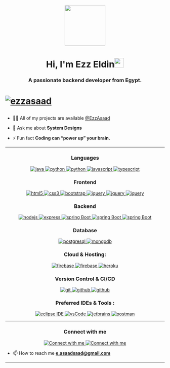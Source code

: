 <p align="center">
  <img style="width:8rem; height:auto" src="https://cdn.dribbble.com/users/1787323/screenshots/10091971/media/d43c019bfeff34be8816481e843ea8c1.png"/>
</p>

<h1 align="center">Hi, I'm Ezz Eldin<img width="30px" src="https://raw.githubusercontent.com/iampavangandhi/iampavangandhi/master/gifs/Hi.gif">
</h1>

<h3 font-size="20" align="center">A passionate backend developer from Egypt.</h3>
<h1><p align="left"> <a href="https://github.com/ryo-ma/github-profile-trophy"><img src="https://github-profile-trophy.vercel.app/?username=ezzasaad" alt="ezzasaad" /></a> </p>
</h1>

- 👨‍💻 All of my projects are available [@EzzAsaad](https://www.github.com/EzzAsaad)

- 💬 Ask me about **System Designs**

- ⚡ Fun fact **Coding can “power up” your brain.**


---

<h3 align="center">Languages</h3>
<p align="center">
  <a href="https://www.java.com" target="_blank"> 
    <img src="https://img.shields.io/badge/Java-E02811.svg?style=for-the-badge&logo=java&logoColor=white" 
      alt="java"/> 
  </a>
  <a href="https://www.python.org" target="_blank"> 
    <img src="https://img.shields.io/badge/python-007396.svg?style=for-the-badge&logo=python&logoColor=white" 
      alt="python"/> 
  </a>
  <a href="https://www.python.net" target="_blank"> 
    <img src="https://img.shields.io/badge/php-8892BF.svg?style=for-the-badge&logo=php&logoColor=white" 
      alt="python"/> 
  </a>
  <a href="https://developer.mozilla.org/en-US/docs/Web/JavaScript" target="_blank"> 
    <img src="https://img.shields.io/badge/Javascript-F7DF1E.svg?style=for-the-badge&logo=javascript&logoColor=black"
      alt="javascript"/> 
  </a>
  <a href="https://www.typescriptlang.org/" target="_blank"> 
    <img src="https://img.shields.io/badge/typescript-3178C6.svg?style=for-the-badge&logo=typescript&logoColor=white"
      alt="typescript"/>
  </a>
</p>

<h3 align="center">Frontend</h3>
<p align="center">
<a href="https://www.w3.org/html/" target="_blank"> 
    <img src="https://img.shields.io/badge/html-E34F26.svg?style=for-the-badge&logo=html5&logoColor=white"
      alt="html5"/> 
  </a>
  <a href="https://www.w3schools.com/css/" target="_blank">
    <img src="https://img.shields.io/badge/css-1572B6.svg?style=for-the-badge&logo=css3&logoColor=white"
      alt="css3"/>
  </a>
  <a href="https://getbootstrap.com" target="_blank">
    <img src="https://img.shields.io/badge/bootstrap-7952B3.svg?style=for-the-badge&logo=bootstrap&logoColor=white"
      alt="bootstrap"/>
  </a> 
  <a href="https://jquery.com/" target="_blank">
    <img src="https://img.shields.io/badge/jquery-0769AD.svg?style=for-the-badge&logo=jquery&logoColor=white" alt="jquery"/> 
  </a>
  <a href="https://angular.io/" target="_blank">
    <img src="https://img.shields.io/badge/angular-white.svg?style=for-the-badge&logo=angular&logoColor=C4232F" alt="jquery"/> 
  </a>
  <a href="https://vuejs.org/" target="_blank">
    <img src="https://img.shields.io/badge/vue.js-white.svg?style=for-the-badge&logo=vue.js&logoColor=C4232F" alt="jquery"/> 
  </a>
</p>

<h3 align="center">Backend</h3>
<p align="center">
  <a href="https://nodejs.org" target="_blank"> 
    <img src="https://img.shields.io/badge/node.js-339933.svg?style=for-the-badge&logo=nodedotjs&logoColor=white"
      alt="nodejs"/> 
  </a>
  <a href="https://expressjs.com" target="_blank">
    <img src="https://img.shields.io/badge/express-000000.svg?style=for-the-badge&logo=express&logoColor=white"
      alt="express" />
  </a>
  <a href="https://spring.io/" target="_blank"> 
    <img src="https://img.shields.io/badge/spring%20boot-6DB33F.svg?style=for-the-badge&logo=springboot&logoColor=white" alt="spring Boot" /> 
  </a>
  <a href="https://flask.palletsprojects.com/" target="_blank"> 
    <img src="https://img.shields.io/badge/flask-white.svg?style=for-the-badge&logo=flask&logoColor=black" alt="spring Boot" /> 
  </a>
   <a href="https://laravel.com/" target="_blank"> 
    <img src="https://img.shields.io/badge/laravel-FDEAE8.svg?style=for-the-badge&logo=laravel&logoColor=red" alt="spring Boot" /> 
  </a>
</p>

<h3 align="center">Database</h3>
<p align="center">
  <a href="https://www.postgresql.org" target="_blank"> 
    <img src="https://img.shields.io/badge/postgreSQL-4169E1.svg?style=for-the-badge&logo=postgresql&logoColor=white"
      alt="postgresql"/> 
  </a>
  <a href="https://www.mongodb.com/" target="_blank"> 
    <img src="https://img.shields.io/badge/mongodb-47A248.svg?style=for-the-badge&logo=mongodb&logoColor=white"
      alt="mongodb"/> 
  </a> 
</p>

<h3 align="center">Cloud & Hosting:</h3>
<p align="center">
  <a href="https://firebase.google.com/" target="_blank">
    <img src="https://img.shields.io/badge/firebase-white.svg?style=for-the-badge&logo=firebase&logoColor=FACC31" alt="firebase"/>
  </a>
  <a href="https://www.digitalocean.com/" target="_blank">
    <img src="https://img.shields.io/badge/digitalOcean-white.svg?style=for-the-badge&logo=digitalocean&logoColor=2C69FF" alt="firebase"/>
  </a>
  <a href="https://heroku.com" target="_blank"> 
    <img src="https://img.shields.io/badge/heroku-430098.svg?style=for-the-badge&logo=heroku&logoColor=white"
      alt="heroku"/> 
  </a> 
</p>

<h3 align="center">Version Control & CI/CD</h3>
<p align="center">
  <a href="https://git-scm.com/" target="_blank">
    <img src="https://img.shields.io/badge/git-F05032.svg?style=for-the-badge&logo=git&logoColor=white"
      alt="git"/>
  </a>
  <a href="https://github.com/" target="_blank">
    <img src="https://img.shields.io/badge/github-181717.svg?style=for-the-badge&logo=github&logoColor=white" alt="github" />
  </a>
  <a href="https://bitbucket.org/" target="_blank">
    <img src="https://img.shields.io/badge/BitBucket-white.svg?style=for-the-badge&logo=bitbucket&logoColor=blue" alt="github" />
  </a>
</p>

<h3 align="center">Preferred IDEs  & Tools :</h3>
<p align="center"> 
  <a href="https://eclipse.org" target="_blank">
    <img src="https://img.shields.io/badge/eclipse-2C2255.svg?style=for-the-badge&logo=eclipse&logoColor=white" alt="eclipse IDE"/> 
  </a>
  <a href="https://code.visualstudio.com/" target="_blank">
    <img src="https://img.shields.io/badge/vscode-007ACC.svg?style=for-the-badge&logo=visualstudiocode&logoColor=white" alt="vsCode"/> 
  </a>
  <a href="https://www.jetbrains.com/" target="_blank">
    <img src="https://img.shields.io/badge/jetbrains%20IDE-000000.svg?style=for-the-badge&logo=jetbrains&logoColor=white" alt="jetbrains" />
  </a>
  <a href="https://postman.com" target="_blank"> 
    <img src="https://img.shields.io/badge/postman-FF6C37.svg?style=for-the-badge&logo=postman&logoColor=white" alt="postman"/>
  </a>
</p>

----

<h3 align="center">Connect with me</h3>

<div style="margin-top:10px" align="center">
  <div>
    <a  href="https://linkedin.com/in/ezzasaadsaad" target="_blank">
      <img src="https://img.shields.io/badge/Linked%20In-0A66C2.svg?style=for-the-badge&logo=linkedin&logoColor=white" alt="Connect with me"/>
    </a>
    <a  href="https://www.hackerrank.com/E_AsaadSaad" target="_blank">
      <img src="https://img.shields.io/badge/HackerRank-39424E.svg?style=for-the-badge&logo=hackerrank&logoColor=42C966" alt="Connect with me"/>
    </a>
  </div>
  
</div>

- 📫 How to reach me **e.asaadsaad@gmail.com**

----
<!--
<div align="center">
<h2 align="center" style="margin: 5px 10px;">Github stats:</h2> 

[![](https://github-readme-stats.vercel.app/api?username=ezzasaad&show_icons=true&theme=tokyonight&locale=en)](https://github.com/EzzAsaad)
[![](https://github-readme-streak-stats.herokuapp.com/?user=ezzasaad&theme=material-palenight)](https://github.com/EzzAsaad)
</div>
-->
